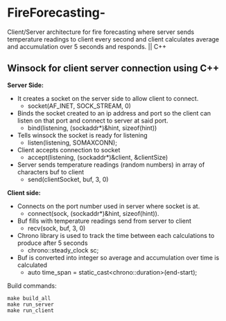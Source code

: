 # FireForecasting-
Client/Server architecture for fire forecasting where server sends temperature readings to client every second and client calculates average and accumulation over 5 seconds and responds. || C++


## **Winsock for client server connection using C++**
 

**Server Side:**

- It creates a socket on the server side to allow client to connect.
    - socket(AF_INET, SOCK_STREAM, 0)</sup>
- Binds the socket created to an ip address and port so the client can listen on that port and connect to server at said port. 
    - bind(listening, (sockaddr*)&hint, sizeof(hint))
- Tells winsock the socket is ready for listening 
    - listen(listening, SOMAXCONN);
- Client accepts connection to socket 
    - accept(listening, (sockaddr*)&client, &clientSize)
- Server sends temperature readings (random numbers) in array of characters buf  to client 
    - send(clientSocket, buf, 3, 0)
 
**Client side:**

- Connects on the port number used in server where socket is at.
    - connect(sock, (sockaddr*)&hint, sizeof(hint)).
- Buf fills with temperature readings send from server to client 
    - recv(sock, buf, 3, 0)
- Chrono library is used to track the time between each calculations to produce after 5 seconds 
    - chrono::steady_clock sc;
- Buf is converted into integer so average and accumulation over time is calculated 
    - auto time_span = static_cast<chrono::duration<double>>(end-start);
 
 
 Build commands:
```
make build_all
make run_server
make run_client
```
